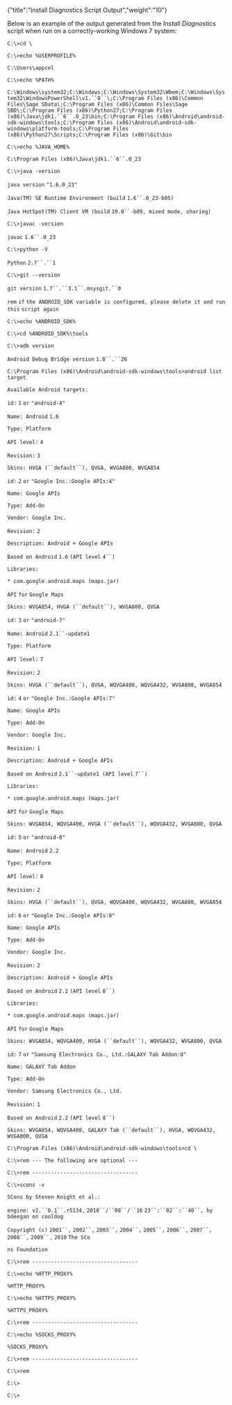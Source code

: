 {"title":"Install Diagnostics Script Output","weight":"10"} 

Below is an example of the output generated from the _Install Diagnostics_ script when run on a correctly-working Windows 7 system:

`C:\>cd \`

`C:\>echo %USERPROFILE%`

`C:\Users\appcel`

`C:\>echo %PATH%`

`C:\Windows\system32;C:\Windows;C:\Windows\System32\Wbem;C:\Windows\System32\WindowsPowerShell\v1.``0``\;C:\Program Files (x86)\Common Files\Sage SData\;C:\Program Files (x86)\Common Files\Sage SBD\;C:\Program Files (x86)\Python27;C:\Program Files (x86)\Java\jdk1.``6``.0_23\bin;C:\Program Files (x86)\Android\android-sdk-windows\tools;C:\Program Files (x86)\Android\android-sdk-windows\platform-tools;C:\Program Files (x86)\Python27\Scripts;C:\Program Files (x86)\Git\bin`

`C:\>echo %JAVA_HOME%`

`C:\Program Files (x86)\Java\jdk1.``6``.0_23`

`C:\>java -version`

`java version` `"1.6.0_23"`

`Java(TM) SE Runtime Environment (build` `1.6``.0_23-b05)`

`Java HotSpot(TM) Client VM (build` `19.0``-b09, mixed mode, sharing)`

`C:\>javac -version`

`javac` `1.6``.0_23`

`C:\>python -V`

`Python` `2.7``.``1`

`C:\>git --version`

`git version` `1.7``.``3.1``.msysgit.``0`

`rem` `if` `the ANDROID_SDK variable is configured, please delete it and run` `this` `script again`

`C:\>echo %ANDROID_SDK%`

`C:\>cd %ANDROID_SDK%\tools`

`C:\>adb version`

`Android Debug Bridge version` `1.0``.``26`

`C:\Program Files (x86)\Android\android-sdk-windows\tools>android list target`

`Available Android targets:`

`id:` `1` `or` `"android-4"`

`Name: Android` `1.6`

`Type: Platform`

`API level:` `4`

`Revision:` `3`

`Skins: HVGA (``default``), QVGA, WVGA800, WVGA854`

`id:` `2` `or` `"Google Inc.:Google APIs:4"`

`Name: Google APIs`

`Type: Add-On`

`Vendor: Google Inc.`

`Revision:` `2`

`Description: Android + Google APIs`

`Based on Android` `1.6` `(API level` `4``)`

`Libraries:`

`* com.google.android.maps (maps.jar)`

`API` `for` `Google Maps`

`Skins: WVGA854, HVGA (``default``), WVGA800, QVGA`

`id:` `3` `or` `"android-7"`

`Name: Android` `2.1``-update1`

`Type: Platform`

`API level:` `7`

`Revision:` `2`

`Skins: HVGA (``default``), QVGA, WQVGA400, WQVGA432, WVGA800, WVGA854`

`id:` `4` `or` `"Google Inc.:Google APIs:7"`

`Name: Google APIs`

`Type: Add-On`

`Vendor: Google Inc.`

`Revision:` `1`

`Description: Android + Google APIs`

`Based on Android` `2.1``-update1 (API level` `7``)`

`Libraries:`

`* com.google.android.maps (maps.jar)`

`API` `for` `Google Maps`

`Skins: WVGA854, WQVGA400, HVGA (``default``), WQVGA432, WVGA800, QVGA`

`id:` `5` `or` `"android-8"`

`Name: Android` `2.2`

`Type: Platform`

`API level:` `8`

`Revision:` `2`

`Skins: HVGA (``default``), QVGA, WQVGA400, WQVGA432, WVGA800, WVGA854`

`id:` `6` `or` `"Google Inc.:Google APIs:8"`

`Name: Google APIs`

`Type: Add-On`

`Vendor: Google Inc.`

`Revision:` `2`

`Description: Android + Google APIs`

`Based on Android` `2.2` `(API level` `8``)`

`Libraries:`

`* com.google.android.maps (maps.jar)`

`API` `for` `Google Maps`

`Skins: WVGA854, WQVGA400, HVGA (``default``), WQVGA432, WVGA800, QVGA`

`id:` `7` `or` `"Samsung Electronics Co., Ltd.:GALAXY Tab Addon:8"`

`Name: GALAXY Tab Addon`

`Type: Add-On`

`Vendor: Samsung Electronics Co., Ltd.`

`Revision:` `1`

`Based on Android` `2.2` `(API level` `8``)`

`Skins: WVGA854, WQVGA400, GALAXY Tab (``default``), HVGA, WQVGA432, WVGA800, QVGA`

`C:\Program Files (x86)\Android\android-sdk-windows\tools>cd \`

`C:\>rem --- The following are optional ---`

`C:\>rem ----------------------------------`

`C:\>scons -v`

`SCons by Steven Knight et al.:`

`engine: v2.``0.1``.r5134,` `2010``/``08``/``16`  `23``:``02``:``40``, by bdeegan on cooldog`

`Copyright (c)` `2001``,` `2002``,` `2003``,` `2004``,` `2005``,` `2006``,` `2007``,` `2008``,` `2009``,` `2010` `The SCo`

`ns Foundation`

`C:\>rem ----------------------------------`

`C:\>echo %HTTP_PROXY%`

`%HTTP_PROXY%`

`C:\>echo %HTTPS_PROXY%`

`%HTTPS_PROXY%`

`C:\>rem ----------------------------------`

`C:\>echo %SOCKS_PROXY%`

`%SOCKS_PROXY%`

`C:\>rem ----------------------------------`

`C:\>rem`

`C:\>`

`C:\>`